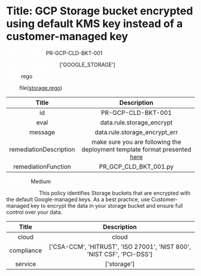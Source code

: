 



# Title: GCP Storage bucket encrypted using default KMS key instead of a customer-managed key


***<font color="white">Master Test Id:</font>*** PR-GCP-CLD-BKT-001

***<font color="white">Master Snapshot Id:</font>*** ['GOOGLE_STORAGE']

***<font color="white">type:</font>*** rego

***<font color="white">rule:</font>*** file([storage.rego])  
  
  
  
  

|Title|Description|
| :---: | :---: |
|id|PR-GCP-CLD-BKT-001|
|eval|data.rule.storage_encrypt|
|message|data.rule.storage_encrypt_err|
|remediationDescription|make sure you are following the deployment template format presented <a href='https://cloud.google.com/storage/docs/json_api/v1/buckets' target='_blank'>here</a>|
|remediationFunction|PR_GCP_CLD_BKT_001.py|


***<font color="white">Severity:</font>*** Medium

***<font color="white">Description:</font>*** This policy identifies Storage buckets that are encrypted with the default Google-managed keys. As a best practice, use Customer-managed key to encrypt the data in your storage bucket and ensure full control over your data.  
  
  

|Title|Description|
| :---: | :---: |
|cloud|cloud|
|compliance|['CSA-CCM', 'HITRUST', 'ISO 27001', 'NIST 800', 'NIST CSF', 'PCI-DSS']|
|service|['storage']|



[storage.rego]: https://github.com/prancer-io/prancer-compliance-test/tree/master/google/cloud/storage.rego
